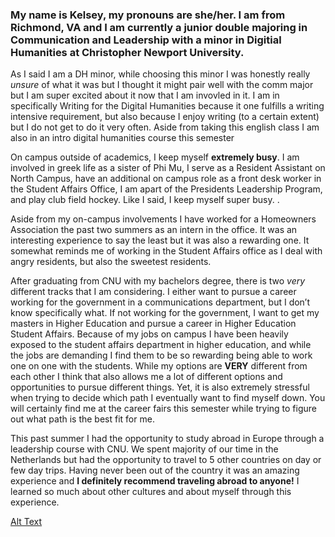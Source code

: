 
### My name is Kelsey, my pronouns are she/her. I am from Richmond, VA and I am currently a junior double majoring in Communication and Leadership with a minor in Digitial Humanities at Christopher Newport University.

As I said I am a DH minor, while choosing this minor I was honestly really _unsure_ of what it was but I thought it might pair well with the comm major but I am super excited about it now that I am invovled in it. I am in specifically Writing for the Digital Humanities because it one fulfills a writing intensive requirement, but also because I enjoy writing (to a certain extent) but I do not get to do it very often. Aside from taking this english class I am also in an intro digital humanities course this semester

On campus outside of academics, I keep myself **extremely busy**. I am involved in greek life as a sister of Phi Mu, I serve as a Resident Assistant on North Campus, have an additional on campus role as a front desk worker in the Student Affairs Office, I am apart of the Presidents Leadership Program, and play club field hockey. Like I said, I keep myself super busy. .

Aside from my on-campus involvements I have worked for a Homeowners Association the past two summers as an intern in the office. It was an interesting experience to say the least but it was also a rewarding one. It somewhat reminds me of working in the Student Affairs office as I deal with angry residents, but also the sweetest residents. 

After graduating from CNU with my bachelors degree, there is two _very_ different tracks that I am considering. I either want to pursue a career working for the government in a communications department, but I don’t know specifically what. If not working for the government, I want to get my masters in Higher Education and pursue a career in Higher Education Student Affairs. Because of my jobs on campus I have been heavily exposed to the student affairs department in higher education, and while the jobs are demanding I find them to be so rewarding being able to work one on one with the students. While my options are **VERY** different from each other I think that also allows me a lot of different options and opportunities to pursue different things. Yet, it is also extremely stressful when trying to decide which path I eventually want to find myself down. You will certainly find me at the career fairs this semester while trying to figure out what path is the best fit for me.

This past summer I had the opportunity to study abroad in Europe through a leadership course with CNU.  We spent majority of our time in the Netherlands but had the opportunity to travel to 5 other countries on day or few day trips. Having never been out of the country it was an amazing experience and **I definitely recommend traveling abroad to anyone!** I learned so much about other cultures and about myself through this experience. 

[Alt Text](images/IMG_7235.jpeg)

